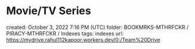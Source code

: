 # Movie/TV Series

created: October 3, 2022 7:16 PM (UTC)
folder: BOOKMRKS-MTHRFCKR / PIRACY-MTHRFCKR / Indexes
tags: indexes
url: https://mydrive.rahul112kapoor.workers.dev/0:/Team%20Drive